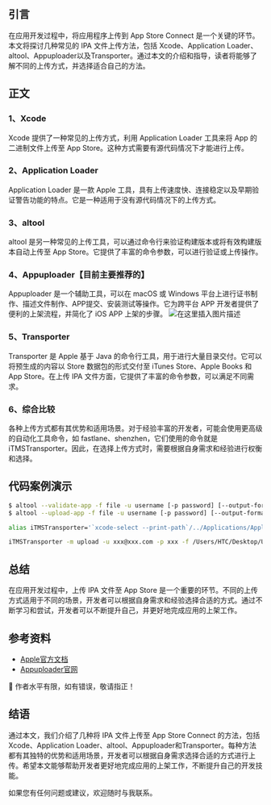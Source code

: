 ﻿
## 引言
在应用开发过程中，将应用程序上传到 App Store Connect 是一个关键的环节。本文将探讨几种常见的 IPA 文件上传方法，包括 Xcode、Application Loader、altool、Appuploader以及Transporter。通过本文的介绍和指导，读者将能够了解不同的上传方式，并选择适合自己的方法。

## 正文

### 1、Xcode
Xcode 提供了一种常见的上传方式，利用 Application Loader 工具来将 App 的二进制文件上传至 App Store。这种方式需要有源代码情况下才能进行上传。

### 2、Application Loader
Application Loader 是一款 Apple 工具，具有上传速度快、连接稳定以及早期验证警告功能的特点。它是一种适用于没有源代码情况下的上传方式。

### 3、altool
altool 是另一种常见的上传工具，可以通过命令行来验证构建版本或将有效构建版本自动上传至 App Store。它提供了丰富的命令参数，可以进行验证或上传操作。

### 4、Appuploader【目前主要推荐的】
Appuploader 是一个辅助工具，可以在 macOS 或 Windows 平台上进行证书制作、描述文件制作、APP提交、安装测试等操作。它为跨平台 APP 开发者提供了便利的上架流程，并简化了 iOS APP 上架的步骤。
![在这里插入图片描述](https://img-blog.csdnimg.cn/direct/6d822a0c055447d6bdc4c91558777d31.png)

### 5、Transporter
Transporter 是 Apple 基于 Java 的命令行工具，用于进行大量目录交付。它可以将预生成的内容以 Store 数据包的形式交付至 iTunes Store、Apple Books 和 App Store。在上传 IPA 文件方面，它提供了丰富的命令参数，可以满足不同需求。

### 6、综合比较
各种上传方式都有其优势和适用场景。对于经验丰富的开发者，可能会使用更高级的自动化工具命令，如 fastlane、shenzhen，它们使用的命令就是 iTMSTransporter。因此，在选择上传方式时，需要根据自身需求和经验进行权衡和选择。

## 代码案例演示
```bash
$ altool --validate-app -f file -u username [-p password] [--output-format xml]
$ altool --upload-app -f file -u username [-p password] [--output-format xml]
```

```bash
alias iTMSTransporter='`xcode-select --print-path`/../Applications/Application Loader.app/Contents/MacOS/itms/bin/iTMSTransporter'
```

```bash
iTMSTransporter -m upload -u xxx@xxx.com -p xxx -f /Users/HTC/Desktop/Upload.itmsp
```

## 总结
在应用开发过程中，上传 IPA 文件至 App Store 是一个重要的环节。不同的上传方式适用于不同的场景，开发者可以根据自身需求和经验选择合适的方式。通过不断学习和尝试，开发者可以不断提升自己，并更好地完成应用的上架工作。

## 参考资料
- [Apple官方文档](https://help.apple.com/itc/apploader/)
- [Appuploader官网](https://www.kxapp.com/)

🙏 作者水平有限，如有错误，敬请指正！

## 结语
通过本文，我们介绍了几种将 IPA 文件上传至 App Store Connect 的方法，包括 Xcode、Application Loader、altool、Appuploader和Transporter。每种方法都有其独特的优势和适用场景，开发者可以根据自身需求选择合适的方式进行上传。希望本文能够帮助开发者更好地完成应用的上架工作，不断提升自己的开发技能。

如果您有任何问题或建议，欢迎随时与我联系。
